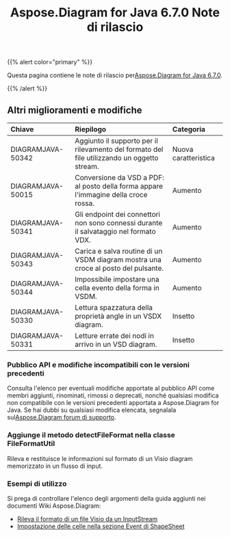 ﻿---
title: Aspose.Diagram for Java 6.7.0 Note di rilascio
type: docs
weight: 50
url: /it/java/aspose-diagram-for-java-6-7-0-release-notes/
---
{{% alert color="primary" %}} 

 Questa pagina contiene le note di rilascio per[Aspose.Diagram for Java 6.7.0](https://docs.aspose.com/diagram/java/aspose-diagram-for-java-6-7-0-release-notes/).

{{% /alert %}} 
## **Altri miglioramenti e modifiche**

|**Chiave**|**Riepilogo**|**Categoria**|
|:- |:- |:- |
|DIAGRAMJAVA-50342|Aggiunto il supporto per il rilevamento del formato del file utilizzando un oggetto stream.|Nuova caratteristica|
|DIAGRAMJAVA-50015|Conversione da VSD a PDF: al posto della forma appare l'immagine della croce rossa.|Aumento|
|DIAGRAMJAVA-50341|Gli endpoint dei connettori non sono connessi durante il salvataggio nel formato VDX.|Aumento|
|DIAGRAMJAVA-50343|Carica e salva routine di un VSDM diagram mostra una croce al posto del pulsante.|Aumento|
|DIAGRAMJAVA-50344|Impossibile impostare una cella evento della forma in VSDM.|Aumento|
|DIAGRAMJAVA-50330|Lettura spazzatura della proprietà angle in un VSDX diagram.|Insetto|
|DIAGRAMJAVA-50331|Letture errate dei nodi in arrivo in un VSD diagram.|Insetto|
### **Pubblico API e modifiche incompatibili con le versioni precedenti**
Consulta l'elenco per eventuali modifiche apportate al pubblico API come membri aggiunti, rinominati, rimossi o deprecati, nonché qualsiasi modifica non compatibile con le versioni precedenti apportata a Aspose.Diagram for Java. Se hai dubbi su qualsiasi modifica elencata, segnalala sul[Aspose.Diagram forum di supporto](https://forum.aspose.com/c/diagram/17).
### **Aggiunge il metodo detectFileFormat nella classe FileFormatUtil**
Rileva e restituisce le informazioni sul formato di un Visio diagram memorizzato in un flusso di input.
### **Esempi di utilizzo**
Si prega di controllare l'elenco degli argomenti della guida aggiunti nei documenti Wiki Aspose.Diagram:

- [Rileva il formato di un file Visio da un InputStream](/diagram/it/java/introduction/#Introduction-DetecttheFormatofaVisioFilefromanInputStream)
- [Impostazione delle celle nella sezione Event di ShapeSheet](/diagram/it/java/setting-cells-in-the-event-section-of-shapesheet/)

